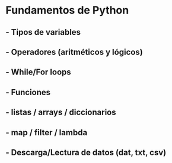 # Fundamentos de Python

##	- Tipos de variables

##	- Operadores (aritméticos y lógicos)

##	- While/For loops

##	- Funciones

##	- listas / arrays / diccionarios

##	- map / filter / lambda

##	- Descarga/Lectura de datos (dat, txt, csv)